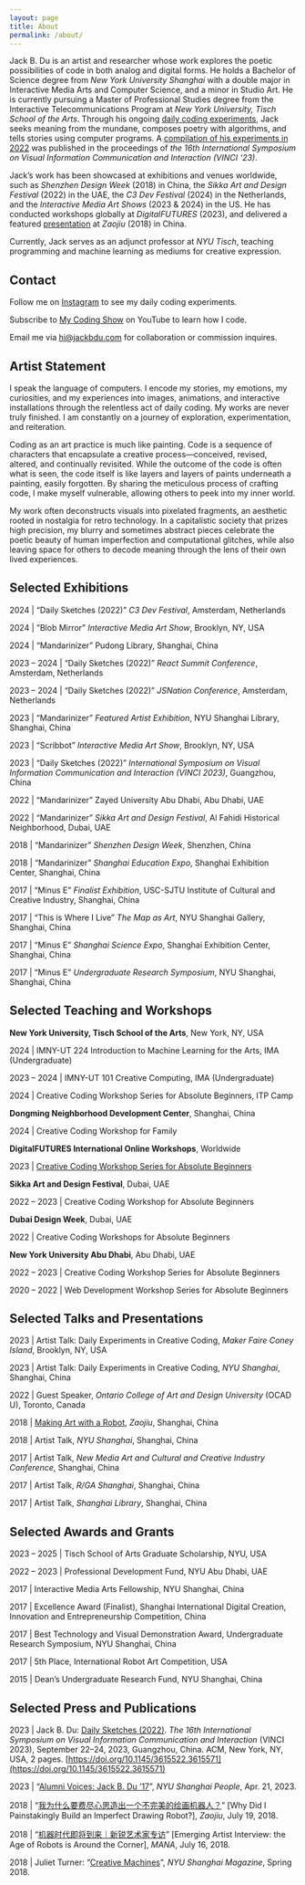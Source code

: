 ```yaml
---
layout: page
title: About
permalink: /about/
---
```


Jack B. Du is an artist and researcher whose work explores the poetic possibilities of code in both analog and digital forms. He holds a Bachelor of Science degree from _New York University Shanghai_ with a double major in Interactive Media Arts and Computer Science, and a minor in Studio Art. He is currently pursuing a Master of Professional Studies degree from the Interactive Telecommunications Program at _New York University, Tisch School of the Arts_. Through his ongoing [daily coding experiments](https://jackbdu.com/works/daily-sketches/), Jack seeks meaning from the mundane, composes poetry with algorithms, and tells stories using computer programs. A [compilation of his experiments in 2022](https://doi.org/10.1145/3615522.3615571) was published in the proceedings of _the 16th International Symposium on Visual Information Communication and Interaction (VINCI ‘23)_.

Jack’s work has been showcased at exhibitions and venues worldwide, such as _Shenzhen Design Week_ (2018) in China, the _Sikka Art and Design Festival_ (2022) in the UAE, the _C3 Dev Festival_ (2024) in the Netherlands, and the _Interactive Media Art Shows_ (2023 & 2024\) in the US. He has conducted workshops globally at _DigitalFUTURES_ (2023), and delivered a featured [presentation](https://www.bilibili.com/video/av27211915/) at _Zaojiu_ (2018) in China.

Currently, Jack serves as an adjunct professor at _NYU Tisch_, teaching programming and machine learning as mediums for creative expression.

## Contact

Follow me on [Instagram](https://instagram.com/jackbdu) to see my daily coding experiments.

Subscribe to [My Coding Show](https://www.youtube.com/channel/UCUP34ETx7nvIbd4ypkR02hg) on YouTube to learn how I code.

Email me via [hi@jackbdu.com](mailto:hi@jackbdu.com) for collaboration or commission inquires.

## Artist Statement

I speak the language of computers. I encode my stories, my emotions, my curiosities, and my experiences into images, animations, and interactive installations through the relentless act of daily coding. My works are never truly finished. I am constantly on a journey of exploration, experimentation, and reiteration.

Coding as an art practice is much like painting. Code is a sequence of characters that encapsulate a creative process—conceived, revised, altered, and continually revisited. While the outcome of the code is often what is seen, the code itself is like layers and layers of paints underneath a painting, easily forgotten. By sharing the meticulous process of crafting code, I make myself vulnerable, allowing others to peek into my inner world.

My work often deconstructs visuals into pixelated fragments, an aesthetic rooted in nostalgia for retro technology. In a capitalistic society that prizes high precision, my blurry and sometimes abstract pieces celebrate the poetic beauty of human imperfection and computational glitches, while also leaving space for others to decode meaning through the lens of their own lived experiences.

## Selected Exhibitions

2024 \| “Daily Sketches (2022)” _C3 Dev Festival_, Amsterdam, Netherlands

2024 \| ”Blob Mirror” _Interactive Media Art Show_, Brooklyn, NY, USA

2024 \| “Mandarinizer” Pudong Library, Shanghai, China

2023 – 2024 \| “Daily Sketches (2022)” _React Summit Conference_, Amsterdam, Netherlands

2023 – 2024 \| “Daily Sketches (2022)” _JSNation Conference_, Amsterdam, Netherlands

2023 \| “Mandarinizer” _Featured Artist Exhibition_, NYU Shanghai Library, Shanghai, China

2023 \| “Scribbot” _Interactive Media Art Show_, Brooklyn, NY, USA

2023 \| “Daily Sketches (2022)” _International Symposium on Visual Information Communication and Interaction (VINCI 2023\)_, Guangzhou, China

2022 \| “Mandarinizer” Zayed University Abu Dhabi, Abu Dhabi, UAE

2022 \| “Mandarinizer” _Sikka Art and Design Festival_, Al Fahidi Historical Neighborhood, Dubai, UAE

2018 \| “Mandarinizer” _Shenzhen Design Week_, Shenzhen, China

2018 \| “Mandarinizer” _Shanghai Education Expo_, Shanghai Exhibition Center, Shanghai, China

2017 \| “Minus E” _Finalist Exhibition_, USC-SJTU Institute of Cultural and Creative Industry, Shanghai, China

2017 \| “This is Where I Live” _The Map as Art_, NYU Shanghai Gallery, Shanghai, China

2017 \| “Minus E” _Shanghai Science Expo_, Shanghai Exhibition Center, Shanghai, China

2017 \| “Minus E” _Undergraduate Research Symposium_, NYU Shanghai, Shanghai, China

## Selected Teaching and Workshops

**New York University, Tisch School of the Arts**, New York, NY, USA

2024 \| IMNY-UT 224 Introduction to Machine Learning for the Arts, IMA (Undergraduate)

2023 – 2024 \| IMNY-UT 101 Creative Computing, IMA (Undergraduate)

2024 \| Creative Coding Workshop Series for Absolute Beginners, ITP Camp

**Dongming Neighborhood Development Center**, Shanghai, China

2024 \| Creative Coding Workshop for Family

**DigitalFUTURES International Online Workshops**, Worldwide

2023 \| [Creative Coding Workshop Series for Absolute Beginners](https://jackbdu.com/teaching/creative-coding-for-absolute-beginners/)

**Sikka Art and Design Festival**, Dubai, UAE

2022 – 2023 \| Creative Coding Workshop for Absolute Beginners

**Dubai Design Week**, Dubai, UAE

2022 \| Creative Coding Workshops for Absolute Beginners

**New York University Abu Dhabi**, Abu Dhabi, UAE

2022 – 2023 \| Creative Coding Workshop Series for Absolute Beginners

2020 – 2022 \| Web Development Workshop Series for Absolute Beginners

## Selected Talks and Presentations

2023 \| Artist Talk: Daily Experiments in Creative Coding, _Maker Faire Coney Island_, Brooklyn, NY, USA

2023 \| Artist Talk: Daily Experiments in Creative Coding, _NYU Shanghai_, Shanghai, China

2022 \| Guest Speaker, _Ontario College of Art and Design University_ (OCAD U), Toronto, Canada

2018 \| [Making Art with a Robot](https://www.bilibili.com/video/BV1Ds411E7ap/), _Zaojiu_, Shanghai, China

2018 \| Artist Talk, _NYU Shanghai_, Shanghai, China

2017 \| Artist Talk, _New Media Art and Cultural and Creative Industry Conference_, Shanghai, China

2017 \| Artist Talk, _R/GA Shanghai_, Shanghai, China

2017 \| Artist Talk, _Shanghai Library_, Shanghai, China

## Selected Awards and Grants

2023 – 2025 \| Tisch School of Arts Graduate Scholarship, NYU, USA

2022 – 2023 \| Professional Development Fund, NYU Abu Dhabi, UAE

2017 \| Interactive Media Arts Fellowship, NYU Shanghai, China

2017 \| Excellence Award (Finalist), Shanghai International Digital Creation, Innovation and Entrepreneurship Competition, China

2017 \| Best Technology and Visual Demonstration Award, Undergraduate Research Symposium, NYU Shanghai, China

2017 \| 5th Place, International Robot Art Competition, USA

2015 \| Dean’s Undergraduate Research Fund, NYU Shanghai, China

## Selected Press and Publications

2023 \| Jack B. Du: [Daily Sketches (2022)](https://doi.org/10.1145/3615522.3615571). _The 16th International Symposium on Visual Information Communication and Interaction_ (VINCI 2023), September 22–24, 2023, Guangzhou, China. ACM, New York, NY, USA, 2 pages. [https://doi.org/10.1145/3615522.3615571](https://doi.org/10.1145/3615522.3615571)

2023 \| “[Alumni Voices: Jack B. Du ’17](https://shanghai.nyu.edu/stories/alumni-voices-jack-b-du-17)”, _NYU Shanghai People_, Apr. 21, 2023.

2018 \| “[我为什么要费尽心思造出一个不完美的绘画机器人？](https://mp.weixin.qq.com/s/ZiTIpNLR9Vm13mw_fxWhGQ)” \[Why Did I Painstakingly Build an Imperfect Drawing Robot?\], _Zaojiu_, July 19, 2018.

2018 \| “[机器时代即将到来｜新锐艺术家专访](https://mp.weixin.qq.com/s/4yy7EwKfEpMtOzV7RD5VsA)” \[Emerging Artist Interview: the Age of Robots is Around the Corner\], _MANA_, July 16, 2018.

2018 \| Juliet Turner: “[Creative Machines](https://cdn.shanghai.nyu.edu/sites/default/files/accessible_nyush_spring2018_english.pdf)”, _NYU Shanghai Magazine_, Spring 2018.
